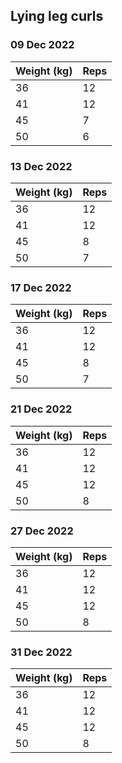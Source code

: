 ## Lying leg curls

### 09 Dec 2022

| Weight (kg) | Reps |
| ----------- | ---- |
| 36 | 12 |
| 41 | 12 |
| 45 | 7 |
| 50 | 6 |

### 13 Dec 2022

| Weight (kg) | Reps |
| ----------- | ---- |
| 36 | 12 |
| 41 | 12 |
| 45 | 8 |
| 50 | 7 |

### 17 Dec 2022

| Weight (kg) | Reps |
| ----------- | ---- |
| 36 | 12 |
| 41 | 12 |
| 45 | 8 |
| 50 | 7 |

### 21 Dec 2022

| Weight (kg) | Reps |
| ----------- | ---- |
| 36 | 12 |
| 41 | 12 |
| 45 | 12 |
| 50 | 8 |

### 27 Dec 2022

| Weight (kg) | Reps |
| ----------- | ---- |
| 36 | 12 |
| 41 | 12 |
| 45 | 12 |
| 50 | 8 |

### 31 Dec 2022

| Weight (kg) | Reps |
| ----------- | ---- |
| 36 | 12 |
| 41 | 12 |
| 45 | 12 |
| 50 | 8 |